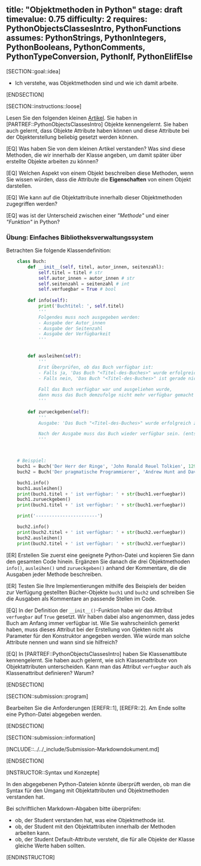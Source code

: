 title: "Objektmethoden in Python"
stage: draft
timevalue: 0.75
difficulty: 2
requires: PythonObjectsClassesIntro, PythonFunctions
assumes: PythonStrings, PythonIntegers, PythonBooleans, PythonComments, PythonTypeConversion, PythonIf, PythonElifElse
---

[SECTION::goal::idea]

- Ich verstehe, was Objektmethoden sind und wie ich damit arbeite.

[ENDSECTION]

[SECTION::instructions::loose]

Lesen Sie den folgenden kleinen [Artikel](https://www.w3schools.com/python/gloss_python_object_methods.asp). Sie haben in [PARTREF::PythonObjectsClassesIntro] Objekte kennengelernt. Sie haben auch gelernt, dass Objekte Attribute haben können und diese Attribute bei der Objekterstellung beliebig gesetzt werden können. 

[EQ] Was haben Sie von dem kleinen Artikel verstanden? Was sind diese Methoden, die wir innerhalb der Klasse angeben, um damit später über erstellte Objekte arbeiten zu können? 

[EQ] Welchen Aspekt von einem Objekt beschreiben diese Methoden, wenn Sie wissen würden, dass die Attribute die **Eigenschaften** von einem Objekt darstellen. 

[EQ] Wie kann auf die Objektattribute innerhalb dieser Objektmethoden zugegriffen werden?

[EQ] was ist der Unterscheid zwischen einer *"Methode"* und einer *"Funktion"* in Python?


### Übung: Einfaches Bibliotheksverwaltungssystem

Betrachten Sie folgende Klassendefinition:

```python
    class Buch:
        def __init__(self, titel, autor_innen, seitenzahl):
            self.titel = titel # str
            self.autor_innen = autor_innen # str
            self.seitenzahl = seitenzahl # int
            self.verfuegbar = True # bool
        
        def info(self):
            print('Buchtitel: ', self.titel)
            '''
            Folgendes muss noch ausgegeben werden:
            - Ausgabe der Autor_innen
            - Ausgabe der Seitenzahl
            - Ausgabe der Verfügbarkeit
            '''
            

        def ausleihen(self):
            '''
            Erst Überprüfen, ob das Buch verfügbar ist:
            - Falls ja, 'Das Buch "<Titel-des-Buches>" wurde erfolgreich ausgeliehen!' ausgeben.
            - Falls nein, 'Das Buch "<Titel-des-Buches>" ist gerade nicht verfügbar' ausgeben.
            
            Fall das Buch verfügbar war und ausgeliehen wurde,
            dann muss das Buch demzufolge nicht mehr verfügbar gemacht werden. (entsprechendes Attribut aktualisieren)
            '''
        
        def zurueckgeben(self):
            '''
            Ausgabe: 'Das Buch "<Titel-des-Buches>" wurde erfolgreich zurückgegeben!'

            Nach der Ausgabe muss das Buch wieder verfügbar sein. (entsprechendes Attribut aktualisieren)
            '''



    # Beispiel:
    buch1 = Buch('Der Herr der Ringe', 'John Ronald Reuel Tolkien', 1296)
    buch2 = Buch('Der pragmatische Programmierer', 'Andrew Hunt and David Thomas', 321)

    buch1.info()
    buch1.ausleihen()
    print(buch1.titel + ' ist verfügbar: ' + str(buch1.verfuegbar))
    buch1.zurueckgeben()
    print(buch1.titel + ' ist verfügbar: ' + str(buch1.verfuegbar))

    print('-----------------------')

    buch2.info()
    print(buch2.titel + ' ist verfügbar: ' + str(buch2.verfuegbar))
    buch2.ausleihen()
    print(buch2.titel + ' ist verfügbar: ' + str(buch2.verfuegbar))
```

[ER] Erstellen Sie zuerst eine geeignete Python-Datei und kopieren Sie dann den gesamten Code hinein. Ergänzen Sie danach die drei Objektmethoden `info()`, `ausleihen()` und `zurueckgeben()` anhand der Kommentare, die die Ausgaben jeder Methode beschreiben.

[ER] Testen Sie Ihre Implementierungen mithilfe des Beispiels der beiden zur Verfügung gestellten Bücher-Objekte `buch1` und `buch2` und schreiben Sie die Ausgaben als Kommentare an passende Stellen im Code.

[EQ] In der Definition der `__init__()`-Funktion habe wir das Attribut `verfuegbar` auf `True` gesetzt. Wir haben dabei also angenommen, dass jedes Buch am Anfang immer verfügbar ist. Wie Sie wahrscheinlich gemerkt haben, muss dieses Attribut bei der Erstellung von Ojekten nicht als Parameter für den Konstruktor angegeben werden. Wie würde man solche Attribute nennen und wann sind sie hilfreich?

[EQ] In [PARTREF::PythonObjectsClassesIntro] haben Sie Klassenattibute kennengelernt. Sie haben auch gelernt, wie sich Klassenattribute von Objektattributen unterscheiden. Kann man das Attribut `verfuegbar` auch als Klassenattribut definieren? Warum?

[ENDSECTION]

[SECTION::submission::program]

Bearbeiten Sie die Anforderungen [EREFR::1], [EREFR::2]. Am Ende sollte eine Python-Datei abgegeben werden.

[ENDSECTION]

[SECTION::submission::information]

[INCLUDE::../../_include/Submission-Markdowndokument.md]

[ENDSECTION]


[INSTRUCTOR::Syntax und Konzepte]

In den abgegebenen Python-Dateien könnte überprüft werden, ob man die Syntax für den Umgang mit Objektattributen und Objektmethoden verstanden hat.

Bei schriftlichen Markdown-Abgaben bitte überprüfen:  
- ob, der Student verstanden hat, was eine Objektmethode ist.  
- ob, der Student mit den Objektattributen innerhalb der Methoden arbeiten kann.  
- ob, der Student Default-Attribute versteht, die für alle Objekte der Klasse gleiche Werte haben sollten.  

[ENDINSTRUCTOR]